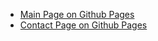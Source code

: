 - [Main Page on Github Pages](https://chkhikvadzeg.github.io/BKSI)
- [Contact Page on Github Pages](https://chkhikvadzeg.github.io/BKSI/src/leistungen.html)
